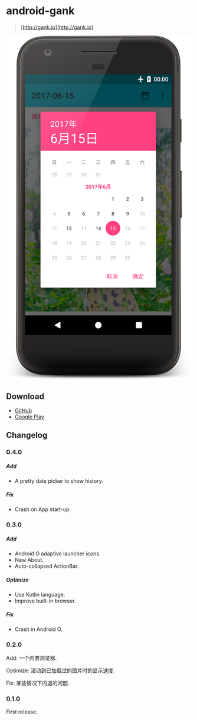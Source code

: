 # android-gank

> [http://gank.io](http://gank.io)

![0.4.0-a.png](png/0.4.0-a.png)

## Download

* [GitHub](https://github.com/ebnbin/android-gank/releases/download/0.4.0/com.ebnbin.gank-0.4.0.apk)
* [Google Play](https://play.google.com/store/apps/details?id=com.ebnbin.gank)

## Changelog

### 0.4.0

##### Add

* A pretty date picker to show history.

##### Fix

* Crash on App start-up.

### 0.3.0

##### Add

* Android O adaptive launcher icons.
* New About.
* Auto-collapsed ActionBar.

##### Optimize

* Use Kotlin language.
* Improve built-in browser.

##### Fix

* Crash in Android O.

### 0.2.0

Add: 一个内置浏览器.

Optimize: 滚动到已加载过的图片时的显示速度.

Fix: 某些情况下闪退的问题.

### 0.1.0

First release.
